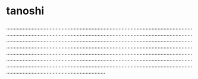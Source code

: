 # tanoshi
......................................................................................................................................................................................................................................................................................................................................................................................................................................................................................................................................................................................................................................................................................................................................................................................................................................................................................................................................................................